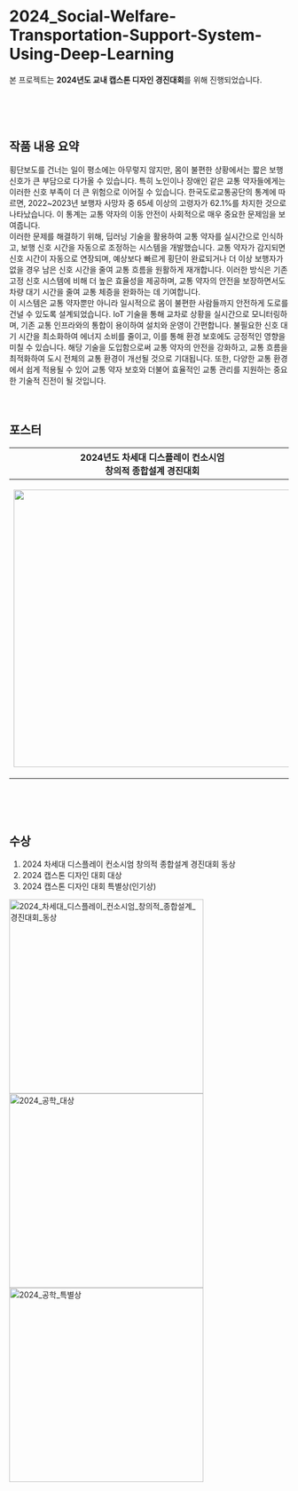 # 2024_Social-Welfare-Transportation-Support-System-Using-Deep-Learning
본 프로젝트는 **2024년도 교내 캡스톤 디자인 경진대회**를 위해 진행되었습니다.
  
<br>
<br>
<br>

## 작품 내용 요약
 횡단보도를 건너는 일이 평소에는 아무렇지 않지만, 몸이 불편한 상황에서는 짧은 보행 신호가 큰 부담으로 다가올 수 있습니다. 특히 노인이나 장애인 같은 교통 약자들에게는 이러한 신호 부족이 더 큰 위험으로 이어질 수 있습니다. 한국도로교통공단의 통계에 따르면, 2022~2023년 보행자 사망자 중 65세 이상의 고령자가 62.1%를 차지한 것으로 나타났습니다. 이 통계는 교통 약자의 이동 안전이 사회적으로 매우 중요한 문제임을 보여줍니다. <br>
 이러한 문제를 해결하기 위해, 딥러닝 기술을 활용하여 교통 약자를 실시간으로 인식하고, 보행 신호 시간을 자동으로 조정하는 시스템을 개발했습니다. 교통 약자가 감지되면 신호 시간이 자동으로 연장되며, 예상보다 빠르게 횡단이 완료되거나 더 이상 보행자가 없을 경우 남은 신호 시간을 줄여 교통 흐름을 원활하게 재개합니다. 이러한 방식은 기존 고정 신호 시스템에 비해 더 높은 효율성을 제공하며, 교통 약자의 안전을 보장하면서도 차량 대기 시간을 줄여 교통 체증을 완화하는 데 기여합니다. <br>
 이 시스템은 교통 약자뿐만 아니라 일시적으로 몸이 불편한 사람들까지 안전하게 도로를 건널 수 있도록 설계되었습니다. IoT 기술을 통해 교차로 상황을 실시간으로 모니터링하며, 기존 교통 인프라와의 통합이 용이하여 설치와 운영이 간편합니다. 불필요한 신호 대기 시간을 최소화하여 에너지 소비를 줄이고, 이를 통해 환경 보호에도 긍정적인 영향을 미칠 수 있습니다. 해당 기술을 도입함으로써 교통 약자의 안전을 강화하고, 교통 흐름을 최적화하여 도시 전체의 교통 환경이 개선될 것으로 기대됩니다. 또한, 다양한 교통 환경에서 쉽게 적용될 수 있어 교통 약자 보호와 더불어 효율적인 교통 관리를 지원하는 중요한 기술적 진전이 될 것입니다.
<br>
<br>
<br>
  
## 포스터
| 2024년도 차세대 디스플레이 컨소시엄<br>창의적 종합설계 경진대회 | 2024년도 교내 캡스톤 디자인 경진대회 |
| -------------------------------------------------------- | ----------------------------------- |
| <p align="center"> <img height="500" src="https://github.com/user-attachments/assets/718361db-f205-48ce-88f1-b90743a76749" /> </p> | <p align="center"> <img height="500" src="https://github.com/user-attachments/assets/e67c0bef-180e-4b8b-96d1-d8d6b28b51f2" /> </p> |
<br>
<br>
<br>

## 수상
1. 2024 차세대 디스플레이 컨소시엄 창의적 종합설계 경진대회 동상
2. 2024 캡스톤 디자인 대회 대상
3. 2024 캡스톤 디자인 대회 특별상(인기상)
   
<p align="left">
  <img height="350" alt="2024_차세대_디스플레이_컨소시엄_창의적_종합설계_경진대회_동상" src="https://github.com/user-attachments/assets/6072183f-1f97-4626-99be-c884e71a6806" />
  <img height="350" alt="2024_공학_대상" src="https://github.com/user-attachments/assets/b193fd18-f6ac-479f-8165-ccb8253236c4" />
  <img height="350" alt="2024_공학_특별상" src="https://github.com/user-attachments/assets/9520aabc-1cb4-4256-98af-1d80167b6176" />
</p>





